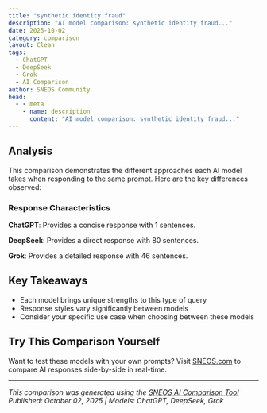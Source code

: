 ```yaml
---
title: "synthetic identity fraud"
description: "AI model comparison: synthetic identity fraud..."
date: 2025-10-02
category: comparison
layout: Clean
tags:
  - ChatGPT
  - DeepSeek
  - Grok
  - AI Comparison
author: SNEOS Community
head:
  - - meta
    - name: description
      content: "AI model comparison: synthetic identity fraud..."
---
```


<ChatComparison
  title="synthetic identity fraud"
  prompt="synthetic identity fraud"
  :responses='{
    "ChatGPT": "Synthetic identity fraud is a type of identity theft where a criminal creates a new identity by combining real and fictitious information. This can involve the use of real Social Security numbers (SSNs) paired with fabricated names, birth dates, and other identifying information. Unlike traditional identity theft, where a perpetrator exploits someone&#x27;s existing identity, synthetic identity fraud creates an entirely new persona.\n\n### Key Characteristics of Synthetic Identity Fraud:\n\n1. **Combination of Information**: Criminals often use valid components from different people, such as an SSN from one person and a name pulled from another source.\n\n2. **Creation of a “New” Identity**: The aim is to establish a credible identity that can be used to open accounts, apply for credit, or commit other forms of fraud without being immediately flagged.\n\n3. **Difficulty in Detection**: Because the SSN used is legitimate but associated with someone who doesn’t exist in the agency databases, it can be difficult for financial institutions and law enforcement to detect.\n\n4. **Impact on Victims**: The person whose SSN is used may not realize that their information has been compromised until financial problems arise or they encounter issues with their credit.\n\n5. **Use of Technology**: Fraudsters use various techniques, including online data scraping, to gather information for synthetic identities.\n\n### Prevention and Mitigation Strategies:\n\n1. **Enhanced Identity Verification**: Financial institutions need to employ more rigorous identity verification processes to identify synthetic identities.\n\n2. **Monitoring and Reporting**: Consumers should regularly check their credit reports and monitor their financial accounts for suspicious activity.\n\n3. **Limit SSN Disclosure**: Being careful about where and when SSNs are shared can help reduce the chances of becoming a victim of synthetic identity fraud.\n\n4. **Education and Awareness**: Raising awareness about the nature of synthetic identity fraud can help individuals and organizations better protect themselves.\n\n5. **Collaboration with Authorities**: Financial institutions can collaborate with law enforcement and credit bureaus to identify and track patterns of synthetic identity fraud.\n\n### Conclusion\n\nSynthetic identity fraud poses significant challenges in the world of financial crime. As criminals become more adept at crafting believable synthetic identities, it is crucial for financial institutions and consumers to remain vigilant and implement strategies to combat this evolving threat.",
    "DeepSeek": "Of course. Let\u0027s break down **synthetic identity fraud** in detail. It\u0027s one of the most sophisticated and fastest-growing forms of financial crime today.\n\n### What is Synthetic Identity Fraud?\n\n**Synthetic identity fraud is the creation of a new, fictitious identity using a combination of real and fabricated information.**\n\nUnlike traditional identity theft, where a criminal uses a *single, real person\u0027s* entire identity (like a stolen Social Security Number), synthetic identity fraud creates a *new, hybrid person* that doesn\u0027t exist.\n\n**The Classic Formula:**\n\u0060Real Social Security Number (SSN) \u002B Fabricated Name, Address, and Date of Birth = A New Synthetic Identity\u0060\n\nThe SSN is often taken from someone who doesn\u0027t actively use their credit file\u2014such as a child, an elderly person, or someone who has passed away.\n\n---\n\n### How It Works: The Lifecycle of a Synthetic Identity\n\nThe process is not a one-time event but a long-term scheme that can take months or even years to execute.\n\n1.  **Creation:**\n    *   A criminal obtains a real SSN (often through data breaches or the dark web).\n    *   They pair it with a completely fake name, address, and date of birth.\n    *   This creates a \u0022synthetic\u0022 person who is not in any credit bureau\u0027s database.\n\n2.  **\u0022Credit Farming\u0022 or \u0022Seasoning\u0022:**\n    *   The criminal applies for low-limit, high-risk credit products (e.g., secured credit cards, store-brand credit cards) in the synthetic identity\u0027s name.\n    *   Initially, they will be denied because the credit profile is \u0022thin\u0022 or non-existent.\n    *   They then add the synthetic identity as an **\u0022authorized user\u0022** on a compromised but otherwise healthy credit card account (this is a service sold on the dark web). This artificially inflates the credit score of the new synthetic identity.\n    *   After a few months, they re-apply for credit and get a small line.\n    *   They use the card sparingly and **make all payments on time, every time.** This builds a positive credit history and a high credit score over 6-24 months.\n\n3.  **The \u0022Bust-Out\u0022 Fraud:**\n    *   This is the payoff. Once the synthetic identity has an excellent credit score and multiple high-limit credit lines or loans, the criminal \u0022busts out.\u0022\n    *   They max out all available credit\u2014cash advances, purchases, etc.\u2014and then disappear.\n    *   They make no attempt to pay the debts. The synthetic person vanishes, leaving financial institutions with massive losses.\n\n---\n\n### Why is Synthetic Identity Fraud So Dangerous and Prevalent?\n\n1.  **It\u0027s Hard to Detect:** Traditional fraud detection systems look for anomalies against a *real* person\u0027s behavior. Since the synthetic identity has no prior \u0022real\u0022 behavior, it\u0027s harder to flag. The long period of legitimate-looking activity further masks the fraud.\n2.  **It Exploits Systemic Gaps:** The credit system is designed to verify people who exist. It struggles to verify that a *combination* of identity elements is fictitious.\n3.  **The Victims are Often Unaware:** The person whose SSN was stolen (e.g., a child) may not discover the fraud for years, until they try to apply for their first student loan or credit card and find a ruined credit history.\n4.  **Highly Profitable for Criminals:** A single, well-cultivated synthetic identity can yield tens or even hundreds of thousands of dollars in a bust-out.\n5.  **The Losses are Massive:** Losses from synthetic identity fraud are estimated to be in the **billions of dollars annually** and are a primary driver of credit losses for lenders.\n\n---\n\n### Real-World Example\n\n1.  A criminal buys the SSN of a 5-year-old child from a data breach.\n2.  They create an identity: **\u0022John Smith,\u0022** with a fake date of birth making him 25 years old, living at a rented mailbox address.\n3.  They apply for a secured credit card as \u0022John Smith\u0022 using the child\u0027s SSN. Denied.\n4.  They pay to have \u0022John Smith\u0022 added as an authorized user to a credit card with a $20,000 limit and a perfect payment history.\n5.  After 12 months of responsible use on a small card they eventually get, \u0022John Smith\u0022 has a credit score of 750.\n6.  \u0022John Smith\u0022 applies for and receives four high-limit credit cards and a personal loan.\n7.  Once all credit is available (totaling $80,000), the criminal maxes out everything and vanishes.\n8.  The banks are left chasing a ghost, and the child\u0027s parents discover the problem a decade later.\n\n---\n\n### How to Protect Yourself\n\nWhile individuals are not the primary target, your information can be used as a component.\n\n*   **Freeze Your Credit (and Your Children\u0027s Credit):** This is the most effective step. A credit freeze prevents anyone from accessing your credit report to open a new account. It\u0027s free and can be easily thawed when you need to apply for credit yourself.\n*   **Monitor Your Credit Reports:** Check your reports annually from the three major bureaus (Equifax, Experian, TransUnion) at [AnnualCreditReport.com](https://www.annualcreditreport.com). Look for accounts you don\u0027t recognize.\n*   **Be Wary of Data Breaches:** Assume your data is already out there. Use strong, unique passwords and enable two-factor authentication everywhere.\n*   **Shred Documents:** Shred any mail or documents containing personal information before discarding them.\n\n### How Businesses and Lenders Are Fighting Back\n\nThis is an arms race, and financial institutions are deploying new technologies:\n\n*   **Advanced Analytics and AI:** Using machine learning to detect patterns that humans miss, such as subtle inconsistencies in application data or network analysis to find links between seemingly unrelated identities.\n*   **Document Verification:** Using AI to spot fake or tampered-with IDs.\n*   **Biometric Verification:** Using fingerprints or facial recognition to tie an application to a real, physical person.\n*   **Consortium Data:** Sharing anonymized fraud data between institutions to identify synthetic identity patterns across the industry.\n\nIn summary, synthetic identity fraud is a complex, patient, and highly damaging form of fraud that poses a significant challenge to the global financial system. Its growth is a testament to the evolving ingenuity of cybercriminals.",
    "Grok": "Synthetic identity fraud is a type of identity theft in which a fraudster creates a fake identity by combining real and fabricated personal information. Unlike traditional identity theft, where a criminal steals and uses an existing person\u0027s complete identity, synthetic identity fraud involves building a new, fictitious identity that doesn\u0027t belong to any real individual. This type of fraud is often harder to detect because it doesn\u0027t immediately impact a specific victim whose identity has been stolen.\n\nHere\u0027s a detailed overview of synthetic identity fraud:\n\n### How Synthetic Identity Fraud Works\n1. **Creation of a Fake Identity**: Fraudsters combine legitimate data (e.g., a real Social Security number, often stolen or bought on the dark web) with fictitious information (e.g., a fake name, address, or date of birth) to create a synthetic identity.\n2. **Establishing Credit History**: The fraudster applies for credit using the synthetic identity. Initially, they might be denied due to a lack of credit history, but these denials help establish a credit profile over time.\n3. **Building Trust**: Once a credit profile is established, the fraudster uses the synthetic identity to open accounts, take out loans, or obtain credit cards. They may make small, regular payments to build a positive credit history and increase credit limits.\n4. **Bust-Out Scheme**: After gaining access to significant credit lines, the fraudster \u201Cbusts out\u201D by maxing out the credit, taking out cash advances, or making large purchases, with no intention of repaying. They then disappear, leaving the financial institution with the loss.\n5. **Repeat or Sell**: The synthetic identity may be reused for further fraud or sold to other criminals on the dark web.\n\n### Common Characteristics of Synthetic Identity Fraud\n- Use of real Social Security numbers, often belonging to children, elderly individuals, or deceased persons who are unlikely to monitor their credit.\n- No direct victim initially, as the identity is synthetic and not tied to a real person actively using the SSN (though the real SSN owner may face consequences later).\n- Often involves multiple accounts or applications over an extended period to build credibility.\n\n### Impact of Synthetic Identity Fraud\n- **Financial Losses**: Banks, credit card companies, and other financial institutions suffer significant losses due to unpaid debts. According to industry estimates, synthetic identity fraud costs billions of dollars annually.\n- **Credit Bureau Pollution**: Fraudulent data from synthetic identities can corrupt credit bureau records, making it harder to distinguish legitimate from fraudulent profiles.\n- **Impact on SSN Owners**: Although the identity is synthetic, the SSN tied to it often belongs to a real person. This can cause issues for the SSN owner, such as damaged credit or complications when applying for loans or benefits.\n- **Regulatory and Legal Challenges**: Synthetic fraud complicates compliance with regulations like the Fair Credit Reporting Act (FCRA) because the synthetic identity may appear legitimate in systems.\n\n### Why Synthetic Identity Fraud Is Hard to Detect\n- **No Immediate Victim**: Unlike traditional identity theft, there\u2019s often no individual monitoring the synthetic identity for suspicious activity.\n- **Gradual Build-Up**: Fraudsters take time to establish creditworthiness, which can mimic legitimate behavior and avoid triggering fraud alerts.\n- **Sophisticated Techniques**: Fraudsters use advanced methods, such as creating fake social media profiles or forged documents, to support the synthetic identity.\n\n### Prevention and Detection Methods\n- **Advanced Analytics and AI**: Financial institutions use machine learning algorithms to detect unusual patterns, such as credit applications with mismatched or inconsistent data.\n- **Stronger Identity Verification**: Implementing multi-factor authentication and biometric verification can help prevent synthetic identities from being created.\n- **Monitoring SSNs**: Individuals can monitor their Social Security numbers for unauthorized use by placing fraud alerts or freezes on their credit reports.\n- **Collaboration**: Banks, credit bureaus, and government agencies often work together to share data and identify synthetic fraud trends.\n- **Education**: Raising awareness about synthetic fraud helps both consumers and businesses recognize red flags, such as applications with incomplete or inconsistent personal information.\n\n### Vulnerable Populations\nSynthetic identity fraud often exploits Social Security numbers from vulnerable groups who are less likely to check their credit reports, such as:\n- Children (whose SSNs may not be in active use for credit).\n- Elderly individuals (who may not monitor their credit regularly).\n- Deceased individuals (whose SSNs may still be active in databases).\n- Homeless or incarcerated individuals (who may not have access to credit monitoring tools).\n\n### Legal and Regulatory Context\nIn the United States, synthetic identity fraud is addressed under various federal laws, including the Identity Theft and Assumption Deterrence Act. However, prosecuting these cases can be challenging due to the difficulty in identifying perpetrators and linking them to specific crimes. The Social Security Administration and credit bureaus like Equifax, Experian, and TransUnion have also taken steps to mitigate the issue by flagging suspicious activity tied to SSNs.\n\nIf you\u2019re concerned about synthetic identity fraud, you can take steps like monitoring your credit reports, freezing your credit if you suspect misuse, and contacting authorities or financial institutions if you notice unauthorized activity tied to your SSN. For businesses, investing in robust fraud detection systems and employee training is critical to staying ahead of synthetic fraud schemes."
  }'
  published-date="09:44"
/>

## Analysis

This comparison demonstrates the different approaches each AI model takes when responding to the same prompt. Here are the key differences observed:

### Response Characteristics

**ChatGPT**: Provides a concise response with 1 sentences. 

**DeepSeek**: Provides a direct response with 80 sentences. 

**Grok**: Provides a detailed response with 46 sentences. 

## Key Takeaways

- Each model brings unique strengths to this type of query
- Response styles vary significantly between models
- Consider your specific use case when choosing between these models

## Try This Comparison Yourself

Want to test these models with your own prompts? Visit [SNEOS.com](https://sneos.com) to compare AI responses side-by-side in real-time.

---

*This comparison was generated using the [SNEOS AI Comparison Tool](https://sneos.com)*
*Published: October 02, 2025 | Models: ChatGPT, DeepSeek, Grok*
